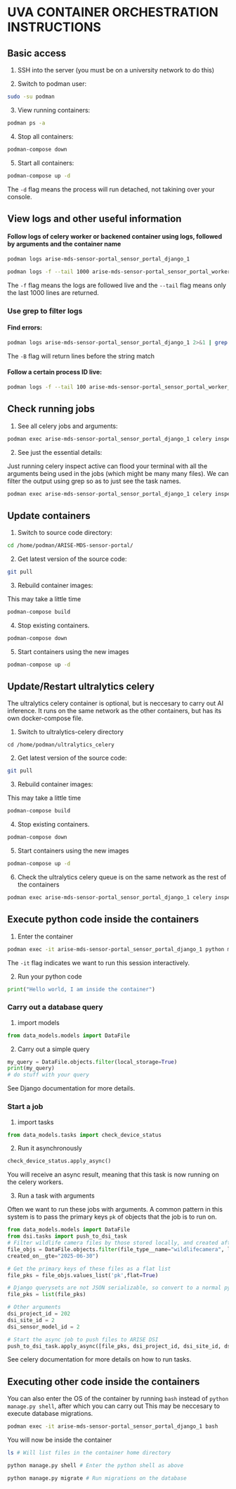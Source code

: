 # UVA CONTAINER ORCHESTRATION INSTRUCTIONS

## Basic access 

1. SSH into the server (you must be on a university network to do this)

2. Switch to podman user:

``` bash
sudo -su podman
```

3. View running containers:
```bash
podman ps -a
```

4. Stop all containers:
```bash
podman-compose down
```

5. Start all containers:
```bash
podman-compose up -d
```

The `-d` flag means the process will run detached, not takining over your console.

## View logs and other useful information

#### Follow logs of celery worker or backened container using logs, followed by arguments and the container name

```bash
podman logs arise-mds-sensor-portal_sensor_portal_django_1
```

```bash
podman logs -f --tail 1000 arise-mds-sensor-portal_sensor_portal_worker_1
```

The `-f` flag means the logs are followed live and the `--tail` flag means only the last 1000 lines are returned.

### Use grep to filter logs

#### Find errors:
```bash
podman logs arise-mds-sensor-portal_sensor_portal_django_1 2>&1 | grep ERROR -B 10
```

The `-B` flag will return lines before the string match

#### Follow a certain process ID live:
```bash
podman logs -f --tail 100 arise-mds-sensor-portal_sensor_portal_worker_1 2>&1 | grep pid:60
```

## Check running jobs

1. See all celery jobs and arguments:

```bash
podman exec arise-mds-sensor-portal_sensor_portal_django_1 celery inspect active 

```

2. See just the essential details:

Just running celery inspect active can flood your terminal with all the arguments being used in the jobs (which might be many many files). We can filter the output using grep so as to just see the task names.

```bash
podman exec arise-mds-sensor-portal_sensor_portal_django_1 celery inspect active | grep -o 'type.*' | cut -f2- -d:

```


## Update containers

1. Switch to source code directory:

```bash
cd /home/podman/ARISE-MDS-sensor-portal/
```

2. Get latest version of the source code:
```bash
git pull
```
3. Rebuild container images:

This may take a little time
```bash
podman-compose build
```

4. Stop existing containers.
```bash
podman-compose down
```

5. Start containers using the new images
```bash
podman-compose up -d
```

## Update/Restart ultralytics celery

The ultralytics celery container is optional, but is neccesary to carry out AI inference. It runs on the same network as the other containers, but has its own docker-compose file.

1. Switch to ultralytics-celery directory

```
cd /home/podman/ultralytics_celery
```

2. Get latest version of the source code:
```bash
git pull
```
3. Rebuild container images:

This may take a little time
```bash
podman-compose build
```

4. Stop existing containers.
```bash
podman-compose down
```

5. Start containers using the new images
```bash
podman-compose up -d
```

6. Check the ultralytics celery queue is on the same network as the rest of the containers

```bash
podman exec arise-mds-sensor-portal_sensor_portal_django_1 celery inspect active 

```

## Execute python code inside the containers

1. Enter the container

```bash
podman exec -it arise-mds-sensor-portal_sensor_portal_django_1 python manage.py shell
```

The `-it` flag indicates we want to run this session interactively.

2. Run your python code
```python
print("Hello world, I am inside the container")
```

### Carry out a database query
1. import models
```python
from data_models.models import DataFile
```

2. Carry out a simple query
```python
my_query = DataFile.objects.filter(local_storage=True)
print(my_query)
# do stuff with your query
```
See Django documentation for more details.

### Start a job
1. import tasks
```python
from data_models.tasks import check_device_status
```

2. Run it asynchronously 
```python
check_device_status.apply_async()
```

You will receive an async result, meaning that this task is now running on the celery workers.

3. Run a task with arguments

Often we want to run these jobs with arguments. A common pattern in this system is to pass the primary keys `pk` of objects that the job is to run on.

```python
from data_models.models import DataFile
from dsi.tasks import push_to_dsi_task
# Filter wildlife camera files by those stored locally, and created after a certain date
file_objs = DataFile.objects.filter(file_type__name="wildlifecamera", local_storage=True,
created_on__gte="2025-06-30")

# Get the primary keys of these files as a flat list
file_pks = file_objs.values_list('pk',flat=True)

# Django querysets are not JSON serializable, so convert to a normal python list
file_pks = list(file_pks)

# Other arguments
dsi_project_id = 202
dsi_site_id = 2
dsi_sensor_model_id = 2

# Start the async job to push files to ARISE DSI
push_to_dsi_task.apply_async([file_pks, dsi_project_id, dsi_site_id, dsi_sensor_model_id])

```

See celery documentation for more details on how to run tasks.

## Executing other code inside the containers

You can also enter the OS of the container by running `bash` instead of `python manage.py shell`, after which you can carry out This may be neccesary to execute database migrations.

```bash
podman exec -it arise-mds-sensor-portal_sensor_portal_django_1 bash
```
You will now be inside the container

```bash
ls # Will list files in the container home directory 
```

```bash
python manage.py shell # Enter the python shell as above
```

```bash
python manage.py migrate # Run migrations on the database
```


